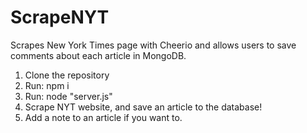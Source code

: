 # ScrapeNYT
Scrapes New York Times page with Cheerio and allows users to save comments about each article in MongoDB.


1) Clone the repository
2) Run: npm i
3) Run: node "server.js"
4) Scrape NYT website, and save an article to the database!
5) Add a note to an article if you want to.
